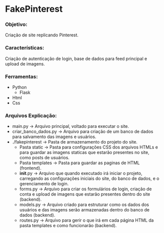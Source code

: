 # FakePinterest

### Objetivo:

Criação de site replicando Pinterest.

### Características:

Criação de autenticação de login, base de dados para feed principal e upload de imagens.

### Ferramentas:

- Python
  - Flask
- Html
- Css

### Arquivos Explicação:

- main.py -> Arquivo principal, voltado para executar o site.
- criar_banco_dados.py -> Arquivo para criação de um banco de dados para salvamento das imagens e usuários.
- ./fakepinterest -> Pasta de armazenamento do projeto do site.
  - Pasta static -> Pasta para configurações CSS dos arquivos HTMLs e para guardar as imagens staticas que estarão presentes no site, como posts de usuários.
  - Pasta templates -> Pasta para guardar as paginas de HTML (frontend).
  - __init__.py -> Arquivo que quando executado irá iniciar o projeto, carregando as configurações iniciais do site, do banco de dados, e o gerenciamento de login.
  - forms.py -> Arquivo para criar os formulários de login, criação de conta e upload de imagens que estarão presentes dentro do site (backend).
  - models.py -> Arquivo criado para estruturar como os dados dos usuários e das imagens serão armazenadas dentro do banco de dados (backend).
  - routes.py -> Arquivo para gerir o que irá em cada página HTML da pasta templates e como funcionarão (backend).